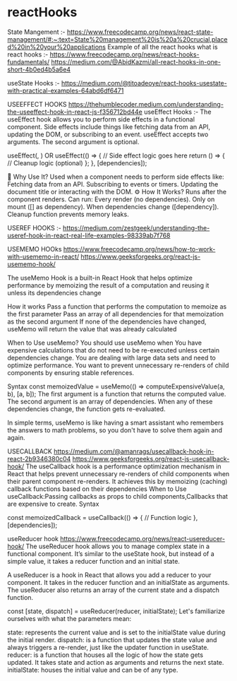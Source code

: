 # reactHooks
State Mangement :- https://www.freecodecamp.org/news/react-state-management/#:~:text=State%20management%20is%20a%20crucial,placed%20in%20your%20applications
Example of all the react hooks 
what is react hooks :- https://www.freecodecamp.org/news/react-hooks-fundamentals/
                      https://medium.com/@AbidKazmi/all-react-hooks-in-one-short-4b0ed4b5a6e4

useState Hooks :- https://medium.com/@titoadeoye/react-hooks-usestate-with-practical-examples-64abd6df6471


USEEFFECT HOOKS 
https://thehumblecoder.medium.com/understanding-the-useeffect-hook-in-react-js-f356712bd44e
useEffect Hooks :- The useEffect hook allows you to perform side effects in a functional component. Side effects include things like fetching data from an API, updating the DOM, or subscribing to an event.
useEffect accepts two arguments. The second argument is optional.

useEffect(<function>, <dependency>) OR 
useEffect(() => {
    // Side effect logic goes here
    return () => {
         // Cleanup logic (optional)
  };
}, [dependencies]);

📌 Why Use It?
Used when a component needs to perform side effects like:
Fetching data from an API.
Subscribing to events or timers.
Updating the document title or interacting with the DOM.
⚙️ How It Works?
Runs after the component renders.
Can run:
Every render (no dependencies).
Only on mount ([] as dependency).
When dependencies change ([dependency]).
Cleanup function prevents memory leaks.


USEREF HOOKS :-  https://medium.com/zestgeek/understanding-the-useref-hook-in-react-real-life-examples-98339ab7f768

USEMEMO HOOks
https://www.freecodecamp.org/news/how-to-work-with-usememo-in-react/
https://www.geeksforgeeks.org/react-js-usememo-hook/

The useMemo Hook is a built-in React Hook that helps optimize performance by memoizing the result of a computation and reusing it unless its dependencies change

How it works
Pass a function that performs the computation to memoize as the first parameter 
Pass an array of all dependencies for that memoization as the second argument 
If none of the dependencies have changed, useMemo will return the value that was already calculated 

When to Use useMemo?
You should use useMemo when
You have expensive calculations that do not need to be re-executed unless certain dependencies change.
You are dealing with large data sets and need to optimize performance.
You want to prevent unnecessary re-renders of child components by ensuring stable references.

Syntax
const memoizedValue = useMemo(() => computeExpensiveValue(a, b), [a, b]);
The first argument is a function that returns the computed value.
The second argument is an array of dependencies. When any of these dependencies change, the function gets re-evaluated.


In simple terms, useMemo is like having a smart assistant who remembers the answers to math problems, so you don't have to solve them again and again.



USECALLBACK
https://medium.com/@amanrags/usecallback-hook-in-react-2b9346380c04
https://www.geeksforgeeks.org/react-js-usecallback-hook/
The useCallback hook is a performance optimization mechanism in React that helps prevent unnecessary re-renders of child components when their parent component re-renders. It achieves this by memoizing (caching) callback functions based on their dependencies
When to Use useCallback:Passing callbacks as props to child components,Callbacks that are expensive to create.
Syntax

const memoizedCallback = useCallback(() => {
    // Function logic
}, [dependencies]);



useReducer hook
https://www.freecodecamp.org/news/react-usereducer-hook/
The useReducer hook allows you to manage complex state in a functional component. It’s similar to the useState hook, but instead of a simple value, it takes a reducer function and an initial state.

A useReducer is a hook in React that allows you add a reducer to your component. It takes in the reducer function and an initialState as arguments. The useReducer also returns an array of the current state and a dispatch function.

const [state, dispatch] = useReducer(reducer, initialState);
Let's familiarize ourselves with what the parameters mean:

state: represents the current value and is set to the initialState value during the initial render.
dispatch: is a function that updates the state value and always triggers a re-render, just like the updater function in useState.
reducer: is a function that houses all the logic of how the state gets updated. It takes state and action as arguments and returns the next state.
initialState: houses the initial value and can be of any type.